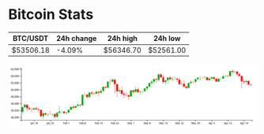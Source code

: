 # Bitcoin Stats

BTC/USDT|24h change|24h high|24h low|
|---|---|---|---|
|$53506.18|-4.09%|$56346.70|$52561.00|

<img src="./chart.svg">
